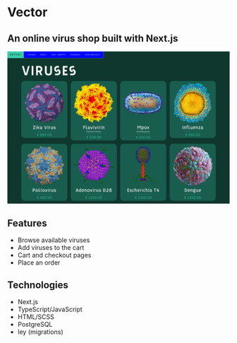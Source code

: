# Vector

## An online virus shop built with Next.js

![Vector Viruses Page](./public/vector-screen.webp)

## Features

- Browse available viruses
- Add viruses to the cart
- Cart and checkout pages
- Place an order

## Technologies

- Next.js
- TypeScript/JavaScript
- HTML/SCSS
- PostgreSQL
- ley (migrations)
